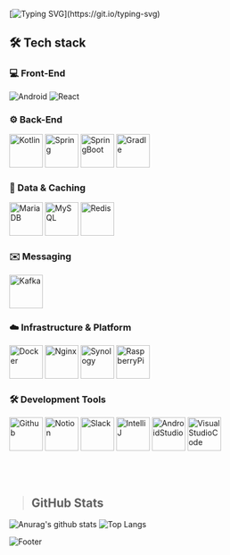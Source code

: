 [![Typing SVG](https://readme-typing-svg.demolab.com?font=Permanent+Marker&size=40&duration=3500&pause=1000&width=500&height=70&lines=%EB%B0%B1%EC%97%94%EB%93%9C+%EA%B0%9C%EB%B0%9C%EC%9E%90+%EA%B0%95%EB%B3%B4%EA%B7%A0%EC%9E%85%EB%8B%88%EB%8B%A4.)](https://git.io/typing-svg)

## 🛠️ Tech stack
### 💻 Front-End
![Android](https://img.shields.io/badge/Android-3DDC84?style=for-the-badge&logo=android&logoColor=white) ![React](https://img.shields.io/badge/React-61DAFB?style=for-the-badge&logo=react&logoColor=white)

### ⚙️ Back-End
<img src="https://kangbokyun.github.io/tech-stack-repo/icon/svg/kotlin/kotlin.svg" alt="Kotlin" width="60" height="60"> <img src="https://kangbokyun.github.io/tech-stack-repo/icon/svg/spring/spring.svg" alt="Spring" width="60" height="60"> <img src="https://kangbokyun.github.io/tech-stack-repo/icon/svg/spring/spring-boot.svg" alt="SpringBoot" width="60" height="60"> <img src="https://kangbokyun.github.io/tech-stack-repo/icon/svg/gradle/gradle.svg" alt="Gradle" width="60" height="60">

### 💾 Data & Caching
<img src="https://kangbokyun.github.io/tech-stack-repo/icon/svg/database/maria/mariadb.svg" alt="MariaDB" width="60" height="60"> <img src="https://kangbokyun.github.io/tech-stack-repo/icon/svg/database/mysql/mysql.svg" alt="MySQL" width="60" height="60"> <img src="https://kangbokyun.github.io/tech-stack-repo/icon/svg/database/redis/redis.svg" alt="Redis" width="60" height="60">

### ✉️ Messaging
<img src="https://kangbokyun.github.io/tech-stack-repo/icon/svg/kafka/kafka.svg" alt="Kafka" width="60" height="60">

### ☁️ Infrastructure & Platform
<img src="https://kangbokyun.github.io/tech-stack-repo/icon/svg/docker/docker.svg" alt="Docker" width="60" height="60"> <img src="https://kangbokyun.github.io/tech-stack-repo/icon/svg/nginx/nginx.svg" alt="Nginx" width="60" height="60"> <img src="https://kangbokyun.github.io/tech-stack-repo/icon/svg/synology/synology.svg" alt="Synology" width="60" height="60"> <img src="https://kangbokyun.github.io/tech-stack-repo/icon/svg/raspberry-pi/raspberry-pi.svg" alt="RaspberryPi" width="60" height="60">

### 🛠️ Development Tools
<img src="https://kangbokyun.github.io/tech-stack-repo/icon/svg/github/github.svg" alt="Github" width="60" height="60"> <img src="https://kangbokyun.github.io/tech-stack-repo/icon/svg/notion/notion.svg" alt="Notion" width="60" height="60"> <img src="https://kangbokyun.github.io/tech-stack-repo/icon/svg/slack/slack.svg" alt="Slack" width="60" height="60"> <img src="https://kangbokyun.github.io/tech-stack-repo/icon/svg/intelliJ/intellij.svg" alt="IntelliJ" width="60" height="60"> <img src="https://kangbokyun.github.io/tech-stack-repo/icon/svg/android-studio/android-studio.svg" alt="AndroidStudio" width="60" height="60"> <img src="https://kangbokyun.github.io/tech-stack-repo/icon/svg/visual-studio-code/visual-studio-code.svg" alt="VisualStudioCode" width="60" height="60">

<br  />
<br />

> GitHub Stats
> ---
![Anurag's github stats](https://github-readme-stats.vercel.app/api?username=kangbokyun&show_icons=true&theme=tokyonight)
![Top Langs](https://github-readme-stats.vercel.app/api/top-langs/?username=kangbokyun&layout=compact&theme=tokyonight) 

![Footer](https://capsule-render.vercel.app/api?type=waving&color=auto&height=200&section=footer)
